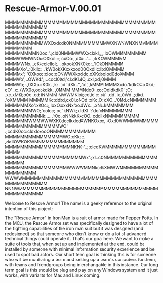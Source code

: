 # Rescue-Armor-V.00.01

MMMMMMMMMMMMMMMMMMMMMMMMMMMMMMMMMMMMMMMMMMMMMMMMMM
MMMMMMMMMMMMMMMMMMMMMMMMMMMMMMMMMMMMMMMMMMMMMMMMMM
MMMMMMMMMMWXOxdddk0NMMMMMMMMMWXNWNWNXNMMMMMMMMMMMM
MMMMMMMMNOoc:'.;cld0NMMMWWXxclxkl,,;,:loOWMMMMMMMM
MMMWWMWNOc:OXkol:::;;cxOo:,,d0x:..'....,:kKXWMMMMM
MMMMWNx,..cKkcclcllol;. .,okookXNK0ko:..'lOkONMMMM
MMMMXo'..:0kllc:;,.'kW0okXKxxkxodO0Oxdllc:lkdOMMMM
MMMMx';''OXkocc:cloc;oONWWXkocldc,oXKdoolod0doXMMM
MMMWo';..OWKd:';;..cocl00d;'cl:dKl.dO,.cxl,xd;OMMM
MMMWo;:.,0XXo.dK0k.   ,k: .od.'dXk..'',.'xl',,kMMM
MMMXxdo.'kdkO:::xXkd; cO' .x:.xWX0o,odokdkk. ,0MMM
MMMNdo0:.xccOdldkdkO' ;O; .xc.xMKl;o0c .cd:  lNMMM
MWWMKlok;cd,lc'c:.ok' .dd'.lx.,0Wd..;dkd, .'oXMMMM
MMMMMKc:ddkd,cx0l.oNOd::xKc,O: cXO...'0Md.cNMMMMMM
MMMMMMXo':xKOc:;,loxO:oxxNx'xo.dWx..,.xNc.kMMMMMMM
MMMMMMMWO;.'colcc;.oo.'kNWk;xl.dXl ':'do'oNMMMMMMM
MMMMMMMMMNk;...,,':0o..oNNkkKxcOO. cddl;xNMMMMMMMM
MMMMMMWMMWWWXK0dcclkxlcdXWNKOxoc,.:Ox:l0WWMMWMMMMM
MMMMMMMMMMMMMMWO' .;ccdKOoc:cldxloxooONMMMMMMMMMMM
MMMMMMMMMMMMMMMWO;cKkc;:. ,ddllOWKOKWMMMMMMMMMMMMM
MMMMMMMMMMMMMMMMMNKN0:'..;;clcdKWMMMMMMMMMMMMMMMMM
MMMMMMMMMMMMMMMMMMMMWx'.;xl..cONMMMMMMMMMMMMMMMMMM
MMMMMMMMMMMMMMMMWWWWMMNkc:lkXMWWMMMMMMMMMMMMMMMMMM
WWWWMMMMMMMMMMMMMMMMMMMMMMMMMMMMMMMMMMMMMMMMMMMMMM
NNNWMMMMMMMMMMMMMMMMMMMMMMMMMMMMMMMMMMMMMMMMMMMMMM

Welcome to Rescue Armor! The name is a geeky reference to the original intention of this project:

The "Rescue Armor" in Iron Man is a suit of armor made for Pepper Potts. In the MCU, the Rescue Armor set was specifically designed to have a lot of the fighting capabilities of the iron man suit but it was designed (and redesigned) so that someone who didn't know or do a lot of advanced technical things could operate it.
That's our goal here. We want to make a suite of tools that, when set up and implemented at the end, could be installed by someone with minimal information security experience and be used to spot bad actors.
Our short term goal is thinking this is for someone who will be monitoring a team and setting up a team's computers for them, with teams and friendgroups being interchangable in this instance.
Our long term goal is this should be plug and play on any Windows system and it just works, with variants for Mac and Linux coming.
